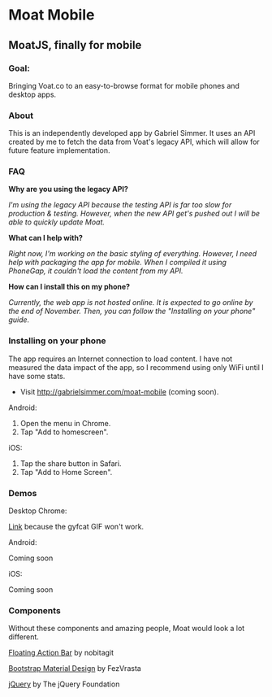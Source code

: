 # Moat Mobile

## MoatJS, finally for mobile

### Goal:

Bringing Voat.co to an easy-to-browse format for mobile phones and desktop apps.

### About

This is an independently developed app by Gabriel Simmer. It uses an API created
by me to fetch the data from Voat's legacy API, which will allow for future
feature implementation.

### FAQ

**Why are you using the legacy API?**

*I'm using the legacy API because the testing API is far too slow for production &
testing. However, when the new API get's pushed out I will be able to quickly
update Moat.*

**What can I help with?**

*Right now, I'm working on the basic styling of everything. However, I need help with
packaging the app for mobile. When I compiled it using PhoneGap, it couldn't load the
content from my API.*

**How can I install this on my phone?**

*Currently, the web app is not hosted online. It is expected to go online by the
end of November. Then, you can follow the "Installing on your phone" guide.*

### Installing on your phone

The app requires an Internet connection to load content. I have not measured the
data impact of the app, so I recommend using only WiFi until I have some stats.

- Visit http://gabrielsimmer.com/moat-mobile (coming soon).

Android:

1. Open the menu in Chrome.
2. Tap "Add to homescreen".

iOS:

1. Tap the share button in Safari.
2. Tap "Add to Home Screen".

### Demos

Desktop Chrome:

[Link](http://gfycat.com/ClearCloudyBluetickcoonhound) because the gyfcat GIF won't work.

Android:

Coming soon

iOS:

Coming soon

### Components

Without these components and amazing people, Moat would look a lot different.

[Floating Action Bar](https://github.com/nobitagit/material-floating-button) by nobitagit

[Bootstrap Material Design](https://github.com/FezVrasta/bootstrap-material-design) by FezVrasta

[jQuery](https://jquery.com) by The jQuery Foundation
